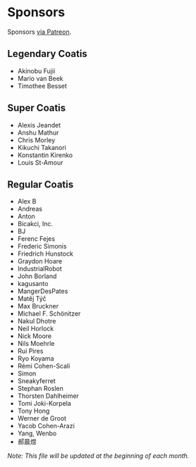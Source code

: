 # Sponsors

Sponsors [via Patreon](https://www.patreon.com/sourcetrail).

## Legendary Coatis

* Akinobu Fujii
* Mario van Beek
* Timothee Besset

## Super Coatis

* Alexis Jeandet
* Anshu Mathur
* Chris Morley
* Kikuchi Takanori
* Konstantin Kirenko
* Louis St-Amour

## Regular Coatis

* Alex B
* Andreas
* Anton
* Bicakci, Inc.
* BJ
* Ferenc Fejes
* Frederic Simonis
* Friedrich Hunstock
* Graydon Hoare
* IndustrialRobot
* John Borland
* kagusanto
* MangerDesPates
* Matěj Týč
* Max Bruckner
* Michael F. Schönitzer
* Nakul Dhotre
* Neil Horlock
* Nick Moore
* Nils Moehrle
* Rui Pires
* Ryo Koyama
* Rémi Cohen-Scali
* Simon
* Sneakyferret
* Stephan Roslen
* Thorsten Dahlheimer
* Tomi Joki-Korpela
* Tony Hong
* Werner de Groot
* Yacob Cohen-Arazi
* Yang, Wenbo
* 郝晨煜

_Note: This file will be updated at the beginning of each month._
